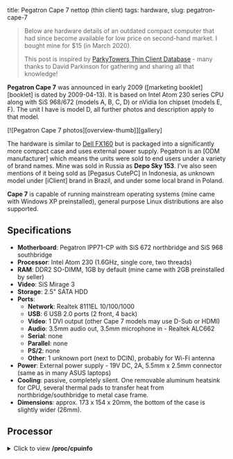 title: Pegatron Cape 7 nettop (thin client)
tags: hardware,
slug: pegatron-cape-7

> Below are hardware details of an outdated compact computer that had since
> become available for low price on second-hand market. I bought mine for $15
> (in March 2020).
>
> This post is inspired by [ParkyTowers Thin Client
> Database](https://www.parkytowers.me.uk/thin/) - many thanks to David
> Parkinson for gathering and sharing all that knowledge!


**Pegatron Cape 7** was announced in early 2009 ([marketing booklet][booklet]
is dated by 2009-04-13). It is based on Intel Atom 230 series CPU along with
SiS 968/672 (models A, B, C, D) or nVidia Ion chipset (models E, F). The unit
I have is model D, all further photos and description apply to that model.

[![Pegatron Cape 7 photos][overview-thumb]][gallery]

The hardware is similar to [Dell
FX160](https://www.parkytowers.me.uk/thin/dell/fx160/) but is packaged into a
significantly more compact case and uses external power supply. Pegatron is an
[ODM manufacturer] which means the units were sold to end users under a
variety of brand names. Mine was sold in Russia as **Depo Sky 153**. I've also
seen mentions of it being sold as [Pegasus CutePC] in Indonesia, as unknown
model under [iClient] brand in Brazil, and under some local brand in Poland.

**Cape 7** is capable of running mainstream operating systems (mine came with
Windows XP preinstalled), general purpose Linux distributions are also
supported.


## Specifications

- **Motherboard**: Pegatron IPP71-CP with SiS 672 northbridge and SiS 968 southbridge
- **Processor**: Intel Atom 230 (1.6GHz, single core, two threads)
- **RAM**: DDR2 SO-DIMM, 1GB by default (mine came with 2GB preinstalled by seller)
- **Video**: SiS Mirage 3
- **Storage**: 2.5" SATA HDD
- **Ports**:
    - **Network**: Realtek 8111EL 10/100/1000
    - **USB**: 6 USB 2.0 ports (2 front, 4 back)
    - **Video**: 1 DVI output (other Cape 7 models may use D-Sub or HDMI)
    - **Audio**: 3.5mm audio out, 3.5mm microphone in - Realtek ALC662
    - **Serial**: none
    - **Parallel**: none
    - **PS/2**: none
    - **Other**: 1 unknown port (next to DCIN), probably for Wi-Fi antenna
- **Power**: External power supply - 19V DC, 2A, 5.5mm x 2.5mm connector
  (same as in many ASUS laptops)
- **Cooling**: passive, completely silent. One removable aluminum heatsink for
  CPU, several thermal pads to transfer heat from northbridge/southbridge to
  metal case frame.
- **Dimensions**: approx. 173 x 154 x 20mm, the bottom of the case is
  slightly wider (26mm).


## Processor

<details>
<summary>Click to view <strong>/proc/cpuinfo</strong></summary>
```
processor	: 0
vendor_id	: GenuineIntel
cpu family	: 6
model		: 28
model name	: Intel(R) Atom(TM) CPU  230   @ 1.60GHz
stepping	: 2
microcode	: 0x218
cpu MHz		: 1599.527
cache size	: 512 KB
physical id	: 0
siblings	: 2
core id		: 0
cpu cores	: 1
apicid		: 0
initial apicid	: 0
fpu		: yes
fpu_exception	: yes
cpuid level	: 10
wp		: yes
flags		: fpu vme de pse tsc msr pae mce cx8 apic sep mtrr pge mca cmov
pat clflush dts acpi mmx fxsr sse sse2 ss ht tm pbe syscall nx lm constant_tsc
arch_perfmon pebs bts nopl cpuid aperfmperf pni dtes64 monitor ds_cpl tm2
ssse3 cx16 xtpr pdcm movbe lahf_lm dtherm
bugs		:
bogomips	: 3199.05
clflush size	: 64
cache_alignment	: 64
address sizes	: 32 bits physical, 48 bits virtual
power management:

processor	: 1
vendor_id	: GenuineIntel
cpu family	: 6
model		: 28
model name	: Intel(R) Atom(TM) CPU  230   @ 1.60GHz
stepping	: 2
microcode	: 0x218
cpu MHz		: 1599.365
cache size	: 512 KB
physical id	: 0
siblings	: 2
core id		: 0
cpu cores	: 1
apicid		: 1
initial apicid	: 1
fpu		: yes
fpu_exception	: yes
cpuid level	: 10
wp		: yes
flags		: fpu vme de pse tsc msr pae mce cx8 apic sep mtrr pge mca cmov
pat clflush dts acpi mmx fxsr sse sse2 ss ht tm pbe syscall nx lm constant_tsc
arch_perfmon pebs bts nopl cpuid aperfmperf pni dtes64 monitor ds_cpl tm2
ssse3 cx16 xtpr pdcm movbe lahf_lm dtherm
bugs		:
bogomips	: 3199.05
clflush size	: 64
cache_alignment	: 64
address sizes	: 32 bits physical, 48 bits virtual
power management:
```
</details>


## BIOS <!-- TODO -->


## PCI

<details>
<summary>Click to view <strong>lspci -nn</strong></summary>
```
00:00.0 Host bridge [0600]: Silicon Integrated Systems [SiS] 671MX [1039:0671]
00:01.0 PCI bridge [0604]: Silicon Integrated Systems [SiS] AGP Port (virtual PCI-to-PCI bridge) [1039:0003]
00:02.0 ISA bridge [0601]: Silicon Integrated Systems [SiS] SiS968 [MuTIOL Media IO] [1039:0968] (rev 01)
00:02.5 IDE interface [0101]: Silicon Integrated Systems [SiS] 5513 IDE Controller [1039:5513] (rev 01)
00:03.0 USB controller [0c03]: Silicon Integrated Systems [SiS] USB 1.1 Controller [1039:7001] (rev 0f)
00:03.1 USB controller [0c03]: Silicon Integrated Systems [SiS] USB 1.1 Controller [1039:7001] (rev 0f)
00:03.3 USB controller [0c03]: Silicon Integrated Systems [SiS] USB 2.0 Controller [1039:7002]
00:05.0 IDE interface [0101]: Silicon Integrated Systems [SiS] SATA Controller / IDE mode [1039:1183] (rev 03)
00:06.0 PCI bridge [0604]: Silicon Integrated Systems [SiS] PCI-to-PCI bridge [1039:000a]
00:0f.0 Audio device [0403]: Silicon Integrated Systems [SiS] Azalia Audio Controller [1039:7502]
00:1f.0 PCI bridge [0604]: Silicon Integrated Systems [SiS] PCI-to-PCI bridge [1039:0004]
01:00.0 VGA compatible controller [0300]: Silicon Integrated Systems [SiS] 771/671 PCIE VGA Display Adapter [1039:6351] (rev 10)
02:00.0 Ethernet controller [0200]: Realtek Semiconductor Co., Ltd. RTL8111/8168/8411 PCI Express Gigabit Ethernet Controller [10ec:8168] (rev 03)
```
</details>


## Disassembly

The case can be opened without any tools. All visible screws are holding
internal components, not the cover. Bottom corners of the cover are easy to
get a grip of - pull gently on those and expand the opening until plastic
locks click open one by one.


## Expansion

**RAM**: The unit accepts a single DDR2 SO-DIMM. Default module can be easily
replaced with a larger one. I did not test with 4GB (DDR2 SO-DIMM of that size
is expensive!), but I've seen multiple reports of 2GB working fine. My unit
uses Kingston KVR800D2S6/2G module.

**Storage**: Cape 7 provides conventional SATA slot with enough space to fit a
laptop HDD or SATA SSD. Using SSD might not provide the expected performance
benefit because SATA bus appears to be limited at 300 Mbps (37.6 MB/s) -
numbers are from block diagram (page 15 of the [booklet]).


## Pictures

See [the gallery][gallery] or download individual images in high resolution:


- [Nettop overview - standing][outlook]
- [Nettop overview - lying][overview]
- [Front panel][front]
- [Back panel][back]
- [Open case][open]
- [Motherboard (front)][motherboard-front]
- [Motherboard (back)][motherboard-back]
- [Empty case (inside)][case]


<!-- internal links -->
[booklet]: {static}/resources/pegatron/booklet.pdf
[gallery]: {filename}/pages/pegatron-photos.md "More photos of Pegatron Cape 7"
[overview-thumb]: {static}/resources/pegatron/thumb/0-overview.jpg
[overview]: {static}/resources/pegatron/img/0-overview.jpg
[outlook]: {static}/resources/pegatron/img/1-outlook.jpg
[front]: {static}/resources/pegatron/img/2-front.jpg
[back]: {static}/resources/pegatron/img/3-back.jpg
[open]: {static}/resources/pegatron/img/4-open.jpg
[motherboard-front]: {static}/resources/pegatron/img/5-motherboard-front.jpg
[motherboard-back]: {static}/resources/pegatron/img/6-motherboard-back.jpg
[case]: {static}/resources/pegatron/img/7-case.jpg

<!-- external links -->
[ODM manufacturer]: https://en.wikipedia.org/wiki/Original_design_manufacturer
[iClient]: https://produto.mercadolivre.com.br/MLB-1283040839-thin-cliente-intel-atom-memoria-ram-2gb-ddr2hd-160gb-c-w-_JM
[Pegasus CutePC]: https://forums.vrzone.com/singapore-marketplace-garage-sales/487593-wts-pegatron-cape-7-mini-net-pc-brand-new.html
